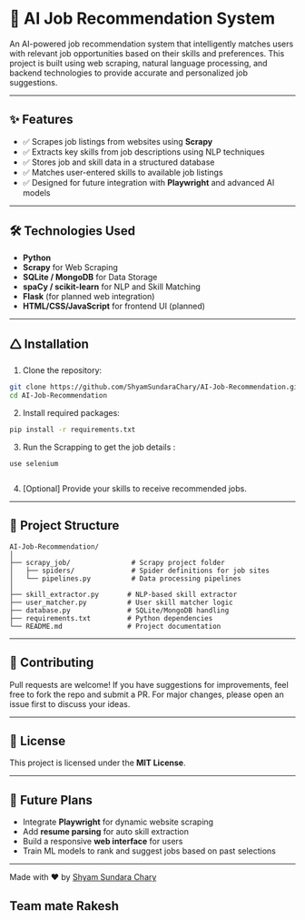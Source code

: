 # 🧠 AI Job Recommendation System

An AI-powered job recommendation system that intelligently matches users with relevant job opportunities based on their skills and preferences. This project is built using web scraping, natural language processing, and backend technologies to provide accurate and personalized job suggestions.

---

## ✨ Features

- ✅ Scrapes job listings from websites using **Scrapy**
- ✅ Extracts key skills from job descriptions using NLP techniques
- ✅ Stores job and skill data in a structured database
- ✅ Matches user-entered skills to available job listings
- ✅ Designed for future integration with **Playwright** and advanced AI models

---

## 🛠️ Technologies Used

- **Python**
- **Scrapy** for Web Scraping
- **SQLite / MongoDB** for Data Storage
- **spaCy / scikit-learn** for NLP and Skill Matching
- **Flask** (for planned web integration)
- **HTML/CSS/JavaScript** for frontend UI (planned)

---

## 🛆 Installation

1. Clone the repository:
```bash
git clone https://github.com/ShyamSundaraChary/AI-Job-Recommendation.git
cd AI-Job-Recommendation
```

2. Install required packages:
```bash
pip install -r requirements.txt
```

3. Run the Scrapping to get the job details :
```
use selenium
  
```

4. [Optional] Provide your skills to receive recommended jobs.

---

## 📂 Project Structure

```
AI-Job-Recommendation/
│
├── scrapy_job/               # Scrapy project folder
│   ├── spiders/              # Spider definitions for job sites
│   └── pipelines.py          # Data processing pipelines
│
├── skill_extractor.py       # NLP-based skill extractor
├── user_matcher.py          # User skill matcher logic
├── database.py              # SQLite/MongoDB handling
├── requirements.txt         # Python dependencies
└── README.md                # Project documentation
```

---

## 🤝 Contributing

Pull requests are welcome! If you have suggestions for improvements, feel free to fork the repo and submit a PR. For major changes, please open an issue first to discuss your ideas.

---

## 📄 License

This project is licensed under the **MIT License**.

---

## 🚀 Future Plans

- Integrate **Playwright** for dynamic website scraping
- Add **resume parsing** for auto skill extraction
- Build a responsive **web interface** for users
- Train ML models to rank and suggest jobs based on past selections

---

Made with ❤️ by [Shyam Sundara Chary](https://github.com/ShyamSundaraChary)

## Team mate Rakesh

